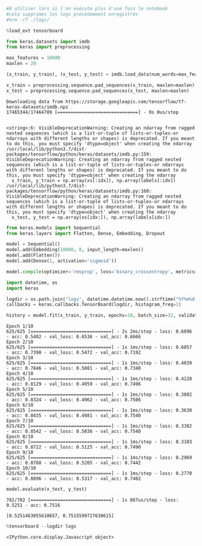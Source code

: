 ```python
#À utiliser lors si l'on exécute plus d'une fois le notebook
#cela supprimes les logs précédemment enregistrés
#%rm -rf ./logs/
```


```python
%load_ext tensorboard
```


```python
from keras.datasets import imdb
from keras import preprocessing

max_features = 10000
maxlen = 20

(x_train, y_train), (x_test, y_test) = imdb.load_data(num_words=max_features)

x_train = preprocessing.sequence.pad_sequences(x_train, maxlen=maxlen)
x_test = preprocessing.sequence.pad_sequences(x_test, maxlen=maxlen)
```

    Downloading data from https://storage.googleapis.com/tensorflow/tf-keras-datasets/imdb.npz
    17465344/17464789 [==============================] - 0s 0us/step


    <string>:6: VisibleDeprecationWarning: Creating an ndarray from ragged nested sequences (which is a list-or-tuple of lists-or-tuples-or ndarrays with different lengths or shapes) is deprecated. If you meant to do this, you must specify 'dtype=object' when creating the ndarray
    /usr/local/lib/python3.7/dist-packages/tensorflow/python/keras/datasets/imdb.py:159: VisibleDeprecationWarning: Creating an ndarray from ragged nested sequences (which is a list-or-tuple of lists-or-tuples-or ndarrays with different lengths or shapes) is deprecated. If you meant to do this, you must specify 'dtype=object' when creating the ndarray
      x_train, y_train = np.array(xs[:idx]), np.array(labels[:idx])
    /usr/local/lib/python3.7/dist-packages/tensorflow/python/keras/datasets/imdb.py:160: VisibleDeprecationWarning: Creating an ndarray from ragged nested sequences (which is a list-or-tuple of lists-or-tuples-or ndarrays with different lengths or shapes) is deprecated. If you meant to do this, you must specify 'dtype=object' when creating the ndarray
      x_test, y_test = np.array(xs[idx:]), np.array(labels[idx:])



```python
from keras.models import Sequential
from keras.layers import Flatten, Dense, Embedding, Dropout

model = Sequential()
model.add(Embedding(10000, 8, input_length=maxlen))
model.add(Flatten())
model.add(Dense(1, activation='sigmoid'))

model.compile(optimizer='rmsprop', loss='binary_crossentropy', metrics=['acc'])
```


```python
import datetime, os
import keras

logdir = os.path.join("logs", datetime.datetime.now().strftime("%Y%m%d-%H%M%S"))
callbacks = keras.callbacks.TensorBoard(logdir, histogram_freq=1)
```


```python
history = model.fit(x_train, y_train, epochs=10, batch_size=32, validation_split=0.2, callbacks=callbacks)
```

    Epoch 1/10
    625/625 [==============================] - 2s 2ms/step - loss: 0.6896 - acc: 0.5402 - val_loss: 0.6536 - val_acc: 0.6666
    Epoch 2/10
    625/625 [==============================] - 1s 1ms/step - loss: 0.6057 - acc: 0.7390 - val_loss: 0.5472 - val_acc: 0.7192
    Epoch 3/10
    625/625 [==============================] - 1s 1ms/step - loss: 0.4839 - acc: 0.7846 - val_loss: 0.5081 - val_acc: 0.7340
    Epoch 4/10
    625/625 [==============================] - 1s 1ms/step - loss: 0.4228 - acc: 0.8129 - val_loss: 0.4959 - val_acc: 0.7496
    Epoch 5/10
    625/625 [==============================] - 1s 1ms/step - loss: 0.3882 - acc: 0.8324 - val_loss: 0.4962 - val_acc: 0.7506
    Epoch 6/10
    625/625 [==============================] - 1s 1ms/step - loss: 0.3630 - acc: 0.8435 - val_loss: 0.4981 - val_acc: 0.7540
    Epoch 7/10
    625/625 [==============================] - 1s 1ms/step - loss: 0.3382 - acc: 0.8542 - val_loss: 0.5036 - val_acc: 0.7540
    Epoch 8/10
    625/625 [==============================] - 1s 1ms/step - loss: 0.3103 - acc: 0.8722 - val_loss: 0.5125 - val_acc: 0.7490
    Epoch 9/10
    625/625 [==============================] - 1s 1ms/step - loss: 0.2969 - acc: 0.8788 - val_loss: 0.5205 - val_acc: 0.7442
    Epoch 10/10
    625/625 [==============================] - 1s 1ms/step - loss: 0.2770 - acc: 0.8896 - val_loss: 0.5317 - val_acc: 0.7402



```python
model.evaluate(x_test, y_test)
```

    782/782 [==============================] - 1s 867us/step - loss: 0.5251 - acc: 0.7516

    [0.5251463055610657, 0.7515599727630615]


```python
%tensorboard --logdir logs
```

    <IPython.core.display.Javascript object>

